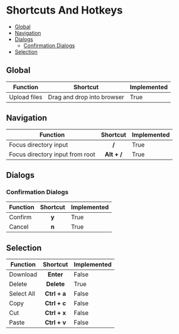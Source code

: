 # Shortcuts And Hotkeys
* [Global](#global)
* [Navigation](#nagivation)
* [Dialogs](#dialogs)
  * [Confirmation Dialogs](#confirmation-dialogs)
* [Selection](#selection)

## Global
| Function | Shortcut | Implemented |
| -------- | :------: | ----------- |
| Upload files | Drag and drop into browser | True |

## Navigation
| Function | Shortcut | Implemented |
| -------- | :------: | ----------- |
| Focus directory input | **/** | True |
| Focus directory input from root | **Alt + /** | True |

## Dialogs
### Confirmation Dialogs
| Function | Shortcut | Implemented |
| -------- | :------: | ----------- |
| Confirm | **y** | True |
| Cancel | **n** | True |

## Selection
| Function | Shortcut | Implemented |
| -------- | :------: | ----------- |
| Download | **Enter** | False |
| Delete | **Delete** | True |
| Select All | **Ctrl + a** | False|
| Copy | **Ctrl + c** | False |
| Cut | **Ctrl + x** | False |
| Paste | **Ctrl + v** | False|